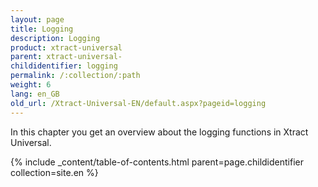 ```yaml
---
layout: page
title: Logging
description: Logging
product: xtract-universal
parent: xtract-universal-
childidentifier: logging
permalink: /:collection/:path
weight: 6
lang: en_GB
old_url: /Xtract-Universal-EN/default.aspx?pageid=logging
---
```


In this chapter you get an overview about the logging functions in Xtract Universal.

{% include _content/table-of-contents.html parent=page.childidentifier collection=site.en %}